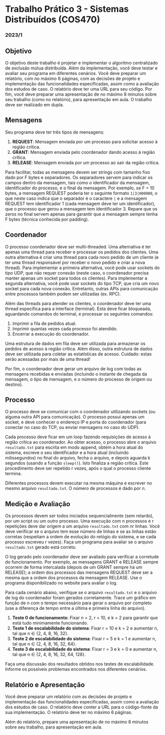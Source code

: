 # Trabalho Prático 3 - Sistemas Distribuídos (COS470)

### 2023/1

## Objetivo

O objetivo deste trabalho é projetar e implementar o algoritmo centralizado de exclusão mútua distribuída. Além da implementação, você deve testar e avaliar seu programa em diferentes cenários. Você deve preparar um relatório, com no máximo 6 páginas, com as decisões de projeto e implementação das funcionalidades especificadas, assim como a avaliação dos estudos de caso. O relatório deve ter uma URL para seu código. Por fim, você deve preparar uma apresentação de no máximo 8 minutos sobre seu trabalho (como no relatório), para apresentação em aula. O trabalho deve ser realizado em dupla.

## Mensagens

Seu programa deve ter três tipos de mensagens:

1. **REQUEST**: Mensagem enviada por um processo para solicitar acesso à região crítica.
2. **GRANT**: Mensagem enviada pelo coordenador dando acesso à região crítica.
3. **RELEASE**: Mensagem enviada por um processo ao sair da região crítica.

Para facilitar, todas as mensagens devem ser strings com tamanho fixo dado por F bytes e separadores. Os separadores servem para indicar os campos dentro da mensagem, tais como o identificador da mensagem, identificador do processo, e o final da mensagem. Por exemplo, se F = 10 bytes, a mensagem REQUEST poderia ter o seguinte formato `1|3|000000`, o que neste caso indica que o separador é o caractere `|` e a mensagem REQUEST tem identificador 1 (cada mensagem deve ter um identificador), que o processo que gerou a mensagem tem identificador 3. Repare que os zeros no final servem apenas para garantir que a mensagem sempre tenha F bytes (técnica conhecida por padding).

## Coordenador

O processo coordenador deve ser multi-threaded. Uma alternativa é ter apenas uma thread para receber e processar os pedidos dos clientes. Uma outra alternativa é criar uma thread para cada novo pedido de um cliente (e ter uma thread responsável por receber o novo pedido e criar a nova thread). Para implementar a primeira alternativa, você pode usar sockets do tipo UDP, que não requer conexão (neste caso, o coordenador precisa manter apenas um socket para todos os clientes). Para implementar a segunda alternativa, você pode usar sockets do tipo TCP, que cria um novo socket para cada nova conexão. Entretanto, outras APIs para comunicação entre processos também podem ser utilizadas (ex. RPC).

Além das threads para atender os clientes, o coordenador deve ter uma thread específica para a interface (terminal). Esta deve ficar bloqueada, aguardando comandos do terminal, e processar os seguintes comandos: 
1. Imprimir a fila de pedidos atual.
2. Imprimir quantas vezes cada processo foi atendido.
3. Encerrar a execução do coordenador.

Uma estrutura de dados em fila deve ser utilizada para armazenar os pedidos de acesso à região crítica. Além disso, outra estrutura de dados deve ser utilizada para coletar as estatísticas de acesso. Cuidado: estas serão acessadas por mais de uma thread!

Por fim, o coordenador deve gerar um arquivo de log com todas as mensagens recebidas e enviadas (incluindo o instante de chegada da mensagem, o tipo de mensagem, e o número do processo de origem ou destino).

## Processo

O processo deve se comunicar com o coordenador utilizando sockets (ou alguma outra API para comunicação). O processo possui apenas um socket, e deve conhecer o endereço IP e porta do coordenador (para conectar no caso do TCP, ou enviar mensagens no caso do UDP).

Cada processo deve ficar em um loop fazendo requisições de acesso à região crítica ao coordenador. Ao obter acesso, o processo abre o arquivo `resultado.txt` para escrita em modo append, obtém a hora atual do sistema, escreve o seu identificador e a hora atual (incluindo milissegundos) no final do arquivo, fecha o arquivo, e depois aguarda k segundos (usando a função `sleep()`). Isto finaliza a região crítica. Este procedimento deve ser repetido r vezes, após o qual o processo cliente termina.

Diferentes processos devem executar na mesma máquina e escrever no mesmo arquivo `resultado.txt`. O número de processos é dado por n.

## Medição e Avaliação

Os processos devem ser todos iniciados sequencialmente (sem retardo), por um script ou um outro processo. Uma execução com n processos e r repetições deve dar origem a um arquivo `resultado.txt` com nr linhas. Você deve verificar se o arquivo tem esse número de linhas e se as linhas estão corretas (respeitam a ordem de evolução do relógio do sistema, e se cada processo escreveu r vezes). Faça um programa para avaliar se o arquivo `resultado.txt` gerado está correto.

O log gerado pelo coordenador deve ser avaliado para verificar a corretude do funcionamento. Por exemplo, as mensagens GRANT e RELEASE sempre ocorrem de forma intercalada (depois de um GRANT sempre há um RELEASE); a ordem dos processos das mensagens REQUEST deve ser a mesma que a ordem dos processos da mensagem RELEASE. Use o programa disponibilizado no website para avaliar o log.

Para cada cenário abaixo, verifique se o arquivo `resultado.txt` e o arquivo de log do coordenador foram gerados corretamente. Trace um gráfico em função de n com o tempo necessário para gerar o arquivo por completo (use a diferença de tempo entre a última e primeira linha do arquivo).

1. **Teste 0 de funcionamento**: Fixar n = 2, r = 10, e k = 2 para garantir que está tudo minimamente funcionando.
2. **Teste 1 de escalabilidade do sistema**: Fixar r = 10 e k = 2 e aumentar n, tal que n ∈ {2, 4, 8, 16, 32}.
3. **Teste 2 de escalabilidade do sistema**: Fixar r = 5 e k = 1 e aumentar n, tal que n ∈ {2, 4, 8, 16, 32, 64}.
4. **Teste 3 de escalabilidade do sistema**: Fixar r = 3 e k = 0 e aumentar n, tal que n ∈ {2, 4, 8, 16, 32, 64, 128}.

Faça uma discussão dos resultados obtidos nos testes de escalabilidade. Informe os possíveis problemas encontrados nos diferentes cenários.

## Relatório e Apresentação

Você deve preparar um relatório com as decisões de projeto e implementação das funcionalidades especificadas, assim como a avaliação dos estudos de caso. O relatório deve conter a URL para o código-fonte da sua implementação. O relatório deve ter no máximo 6 páginas.

Além do relatório, prepare uma apresentação de no máximo 8 minutos sobre seu trabalho, para apresentação em aula.
